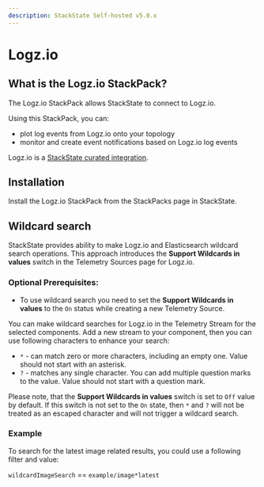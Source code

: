```yaml
---
description: StackState Self-hosted v5.0.x
---
```


# Logz.io

## What is the Logz.io StackPack?

The Logz.io StackPack allows StackState to connect to Logz.io.

Using this StackPack, you can:

* plot log events from Logz.io onto your topology
* monitor and create event notifications based on Logz.io log events

Logz.io is a [StackState curated integration](/stackpacks/integrations/about_integrations.md#stackstate-curated-integrations).

## Installation

Install the Logz.io StackPack from the StackPacks page in StackState.

## Wildcard search

StackState provides ability to make Logz.io and Elasticsearch wildcard search operations. This approach introduces the **Support Wildcards in values** switch in the Telemetry Sources page for Logz.io.

### Optional Prerequisites:

* To use wildcard search you need to set the **Support Wildcards in values** to the `On` status while creating a new Telemetry Source.

You can make wildcard searches for Logz.io in the Telemetry Stream for the selected components. Add a new stream to your component, then you can use following characters to enhance your search:

* `*` - can match zero or more characters, including an empty one. Value should not start with an asterisk.
* `?` - matches any single character. You can add multiple question marks to the value. Value should not start with a question mark.

Please note, that the **Support Wildcards in values** switch is set to `Off` value by default. If this switch is not set to the `On` state, then `*` and `?` will not be treated as an escaped character and will not trigger a wildcard search.

### Example

To search for the latest image related results, you could use a following filter and value:

`wildcardImageSearch` == `example/image*latest`

